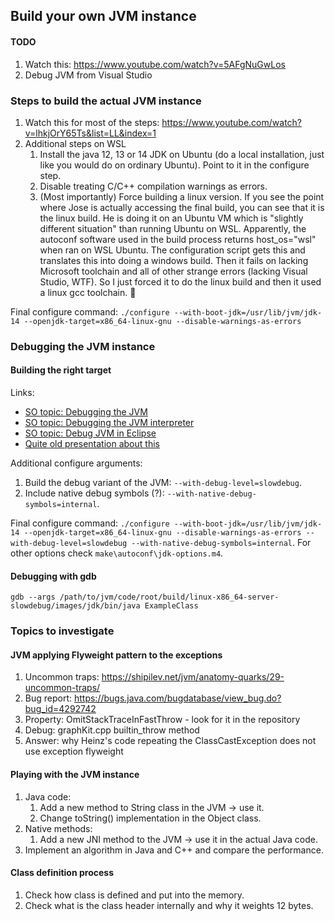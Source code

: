 ## Build your own JVM instance

#### TODO

1. Watch this: https://www.youtube.com/watch?v=5AFgNuGwLos
2. Debug JVM from Visual Studio

### Steps to build the actual JVM instance

1. Watch this for most of the steps: https://www.youtube.com/watch?v=lhkjOrY65Ts&list=LL&index=1
2. Additional steps on WSL
   1. Install the java 12, 13 or 14 JDK on Ubuntu (do a local installation, just like you would do on ordinary Ubuntu). Point to it in the configure step.
   2. Disable treating C/C++ compilation warnings as errors.
   3. (Most importantly) Force building a linux version. If you see the point where Jose is actually accessing the final build, you can see that it is the linux build. He is doing it on an Ubuntu VM which is "slightly different situation" than running Ubuntu on WSL. Apparently, the autoconf software used in the build process returns host_os="wsl" when ran on WSL Ubuntu. The configuration script gets this and translates this into doing a windows build. Then it fails on lacking Microsoft toolchain and all of other strange errors (lacking Visual Studio, WTF). So I just forced it to do the linux build and then it used a linux gcc toolchain. 🙂 

Final configure command: `./configure --with-boot-jdk=/usr/lib/jvm/jdk-14 --openjdk-target=x86_64-linux-gnu --disable-warnings-as-errors`

### Debugging the JVM instance

#### Building the right target

Links:
* [SO topic: Debugging the JVM](https://stackoverflow.com/questions/44491385/how-to-use-gdb-to-trace-compiled-jdk9-hotspot)
* [SO topic: Debugging the JVM interpreter](https://stackoverflow.com/questions/68391777/openjdk-8-interpreter-debug)
* [SO topic: Debug JVM in Eclipse](https://stackoverflow.com/questions/42052262/how-to-debug-the-openjdk-9-mainly-the-hotspot-source-code-in-eclipse)
* [Quite old presentation about this](https://www.youtube.com/watch?v=k7IX_diKCEo)

Additional configure arguments:
1. Build the debug variant of the JVM: `--with-debug-level=slowdebug`.
2. Include native debug symbols (?): `--with-native-debug-symbols=internal`.

Final configure command: `./configure --with-boot-jdk=/usr/lib/jvm/jdk-14 --openjdk-target=x86_64-linux-gnu --disable-warnings-as-errors --with-debug-level=slowdebug --with-native-debug-symbols=internal`. For other options check `make\autoconf\jdk-options.m4`.

#### Debugging with gdb

`gdb --args /path/to/jvm/code/root/build/linux-x86_64-server-slowdebug/images/jdk/bin/java ExampleClass`

### Topics to investigate

#### JVM applying Flyweight pattern to the exceptions

1. Uncommon traps: https://shipilev.net/jvm/anatomy-quarks/29-uncommon-traps/
2. Bug report: https://bugs.java.com/bugdatabase/view_bug.do?bug_id=4292742
3. Property: OmitStackTraceInFastThrow - look for it in the repository
4. Debug: graphKit.cpp builtin_throw method
5. Answer: why Heinz's code repeating the ClassCastException does not use exception flyweight

#### Playing with the JVM instance

1. Java code:
   1. Add a new method to String class in the JVM -> use it.
   2. Change toString() implementation in the Object class.
2. Native methods:
   1. Add a new JNI method to the JVM -> use it in the actual Java code.
3. Implement an algorithm in Java and C++ and compare the performance.

#### Class definition process

1. Check how class is defined and put into the memory.
2. Check what is the class header internally and why it weights 12 bytes.
